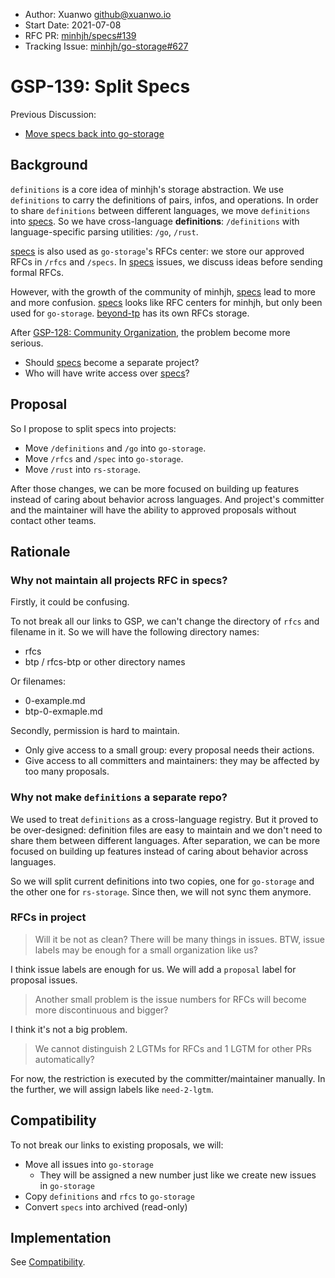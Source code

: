 - Author: Xuanwo <github@xuanwo.io>
- Start Date: 2021-07-08
- RFC PR: [minhjh/specs#139](https://github.com/minhjh/specs/issues/139)
- Tracking Issue: [minhjh/go-storage#627](https://github.com/minhjh/go-storage/issues/627)

# GSP-139: Split Specs

Previous Discussion:

- [Move specs back into go-storage](https://github.com/minhjh/specs/issues/138)

## Background

`definitions` is a core idea of minhjh's storage abstraction. We use `definitions` to carry the definitions of pairs, infos, and operations. In order to share `definitions` between different languages, we move `definitions` into [specs]. So we have cross-language **definitions**: `/definitions` with language-specific parsing utilities: `/go`, `/rust`.

[specs] is also used as `go-storage`'s RFCs center: we store our approved RFCs in `/rfcs` and `/specs`. In [specs] issues, we discuss ideas before sending formal RFCs.

However, with the growth of the community of minhjh, [specs] lead to more and more confusion. [specs] looks like RFC centers for minhjh, but only been used for `go-storage`. [beyond-tp](https://github.com/minhjh/beyond-tp) has its own RFCs storage.

After [GSP-128: Community Organization](./128-community-organization.md), the problem become more serious.

- Should [specs] become a separate project?
- Who will have write access over [specs]?

## Proposal

So I propose to split specs into projects:

- Move `/definitions` and `/go` into `go-storage`.
- Move `/rfcs` and `/spec` into `go-storage`.
- Move `/rust` into `rs-storage`.

After those changes, we can be more focused on building up features instead of caring about behavior across languages. And project's committer and the maintainer will have the ability to approved proposals without contact other teams.

## Rationale

### Why not maintain all projects RFC in specs?

Firstly, it could be confusing.

To not break all our links to GSP, we can't change the directory of `rfcs` and filename in it. So we will have the following directory names:

- rfcs
- btp / rfcs-btp or other directory names

Or filenames:

- 0-example.md
- btp-0-exmaple.md

Secondly, permission is hard to maintain.

- Only give access to a small group: every proposal needs their actions.
- Give access to all committers and maintainers: they may be affected by too many proposals.

### Why not make `definitions` a separate repo?

We used to treat `definitions` as a cross-language registry. But it proved to be over-designed: definition files are easy to maintain and we don't need to share them between different languages. After separation, we can be more focused on building up features instead of caring about behavior across languages.

So we will split current definitions into two copies, one for `go-storage` and the other one for `rs-storage`. Since then, we will not sync them anymore.

### RFCs in project

> Will it be not as clean? There will be many things in issues. BTW, issue labels may be enough for a small organization like us?

I think issue labels are enough for us. We will add a `proposal` label for proposal issues.

> Another small problem is the issue numbers for RFCs will become more discontinuous and bigger?

I think it's not a big problem.

> We cannot distinguish 2 LGTMs for RFCs and 1 LGTM for other PRs automatically?

For now, the restriction is executed by the committer/maintainer manually. In the further, we will assign labels like `need-2-lgtm`.

## Compatibility

To not break our links to existing proposals, we will:

- Move all issues into `go-storage`
    - They will be assigned a new number just like we create new issues in `go-storage`
- Copy `definitions` and `rfcs` to `go-storage`
- Convert `specs` into archived (read-only)

## Implementation

See [Compatibility](#Compatibility).

[specs]: https://github.com/minhjh/specs
